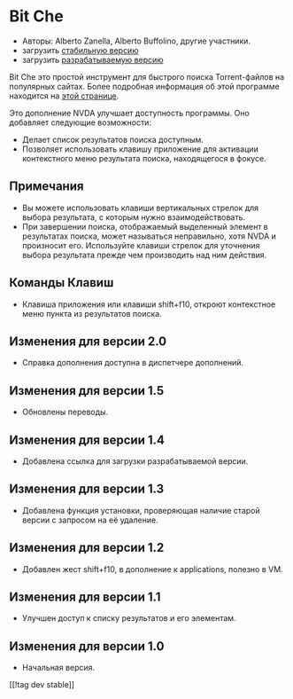 # Bit Che #
*   Авторы: Alberto Zanella, Alberto Buffolino, другие участники.
*   загрузить [стабильную версию][1]
*   загрузить [разрабатываемую версию][3]

Bit Che это простой инструмент для быстрого поиска Torrent-файлов на
популярных сайтах.  Более подробная информация об этой программе находится
на [этой странице][2].

Это дополнение NVDA улучшает доступность программы. Оно добавляет следующие
возможности:

*   Делает список результатов поиска доступным.
*   Позволяет использовать клавишу приложение для активации контекстного
    меню результата поиска, находящегося в фокусе.


## Примечания ##
*   Вы можете использовать клавиши вертикальных стрелок для выбора
    результата, с которым нужно взаимодействовать.
*   При завершении поиска, отображаемый выделенный элемент в результатах
    поиска, может называться неправильно, хотя NVDA и произносит
    его. Используйте клавиши стрелок для уточнения выбора результата прежде
    чем производить над ним действия.


## Команды Клавиш ##
*   Клавиша приложения или клавиши shift+f10, откроют контекстное меню
    пункта из результатов поиска.


## Изменения для версии 2.0 ##
*   Справка дополнения доступна в диспетчере дополнений.

## Изменения для версии 1.5 ##
*   Обновлены переводы.

## Изменения для версии 1.4 ##
*   Добавлена ссылка для загрузки разрабатываемой версии.

## Изменения для версии 1.3 ##
*   Добавлена функция установки, проверяющая наличие старой версии с
    запросом на её удаление.

## Изменения для версии 1.2 ##
*   Добавлен жест shift+f10, в дополнение к applications, полезно в VM.

## Изменения для версии 1.1 ##
*   Улучшен доступ к списку результатов и его элементам.

## Изменения для версии 1.0 ##
*   Начальная версия.

[[!tag dev stable]]

[1]: http://addons.nvda-project.org/files/get.php?file=bc

[2]: http://www.convivea.com

[3]: http://addons.nvda-project.org/files/get.php?file=bc-dev
